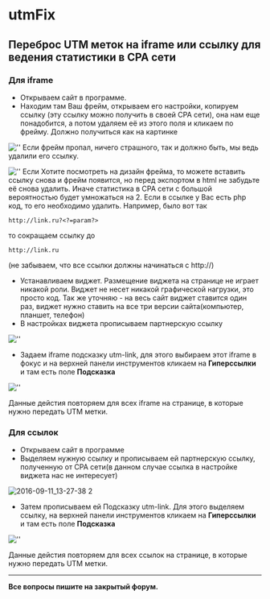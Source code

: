 # utmFix
## Переброс UTM меток на iframe или ссылку для ведения статистики в CPA сети

### Для iframe
+ Открываем сайт в программе.
+ Находим там Ваш фрейм, открываем его настройки, копируем ссылку (эту ссылку можно получить в своей СРА сети), она нам еще понадобится, а потом удаляем её из этого поля и кликаем по фрейму. Должно получиться как на картинке

![''](https://cloud.githubusercontent.com/assets/11016617/18415979/e661e738-781e-11e6-82a0-7adba0cd9b5d.jpg)
Если фрейм пропал, ничего страшного, так и должно быть, мы ведь удалили его ссылку.

![''](https://cloud.githubusercontent.com/assets/11016617/18415987/2e3525de-781f-11e6-9b80-9d161b7526d6.jpg)
Если Хотите посмотреть на дизайн фрейма, то можете вставить ссылку снова и фрейм появится, но перед экспортом в html не забудьте её снова удалить. Иначе статистика в CPA сети с большой вероятностью будет умножаться на 2.
Если в ссылке у Вас есть php код, то его необходимо удалить. 
Например, было вот так

``` http://link.ru?<?=param?> ```

то сокращаем ссылку до 

``` http://link.ru ```

(не забываем, что все ссылки должны начинаться с http://)
+ Устанавливаем виджет. Размещение виджета на странице не играет никакой роли. Виджет не несет никакой графической нагрузки, это просто код. Так же уточняю - на весь сайт виджет ставится один раз, виджет нужно ставить на все три версии сайта(компьютер, планшет, телефон)
+ В настройках виджета прописываем партнерскую ссылку

![''](https://cloud.githubusercontent.com/assets/11016617/18416027/a4290e76-7820-11e6-875a-a48d8b946b4e.jpg)
+ Задаем iframe подсказку utm-link, для этого выбираем этот iframe в фокус и на верхней панели инструментов кликаем на **Гиперссылки** и там есть поле **Подсказка**

![''](https://cloud.githubusercontent.com/assets/11016617/18416047/945252ae-7821-11e6-9cdc-5012acf5fe5f.jpg)

Данные дейстия повторяем для всех iframe на странице, в которые нужно передать UTM метки.

### Для ссылок
+ Открываем сайт в программе
+ Выделяем нужную ссылку и прописываем ей партнерскую ссылку, полученную от СРА сети(в данном случае ссылка в настройке виджета  нас не интересует)

![2016-09-11_13-27-38 2](https://cloud.githubusercontent.com/assets/11016617/18416408/66ef39b0-782d-11e6-9ee7-54b8337d64c8.jpg)

+ Затем прописываем ей Подсказку utm-link. Для этого выделяем ссылку, на верхней панели инструментов кликаем на **Гиперссылки** и там есть поле **Подсказка**

![''](https://cloud.githubusercontent.com/assets/11016617/18416146/ba2fa050-7824-11e6-8f1e-208f6aae718b.jpg)

Данные дейстия повторяем для всех ссылок на странице, в которые нужно передать UTM метки.

----------------------------------------------------------------------------------------------
**Все вопросы пишите на закрытый форум.**
